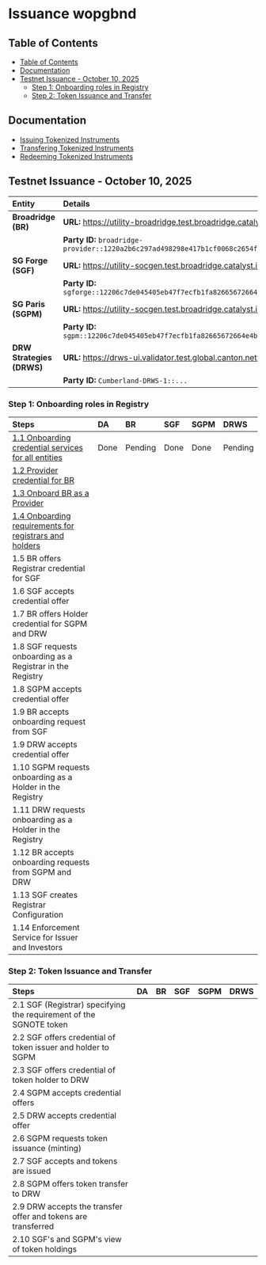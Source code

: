 # Issuance wopgbnd <!-- omit in toc -->

## Table of Contents

- [Table of Contents](#table-of-contents)
- [Documentation](#documentation)
- [Testnet Issuance - October 10, 2025](#testnet-issuance---october-10-2025)
  - [Step 1: Onboarding roles in Registry](#step-1-onboarding-roles-in-registry)
  - [Step 2: Token Issuance and Transfer](#step-2-token-issuance-and-transfer)

## Documentation

- [Issuing Tokenized Instruments](https://docs.digitalasset.com/utilities/testnet/tutorials/issuance/introduction.html)
- [Transfering Tokenized Instruments](https://docs.digitalasset.com/utilities/testnet/tutorials/transfer/index.html)
- [Redeeming Tokenized Instruments](https://docs.digitalasset.com/utilities/testnet/tutorials/redemption/index.html)

## Testnet Issuance - October 10, 2025

| Entity                    | Details                                                                                                   |
| :------------------------ | :-------------------------------------------------------------------------------------------------------- |
| **Broadridge (BR)**       | **URL:** https://utility-broadridge.test.broadridge.catalyst.intellecteu.io                               |
|                           | **Party ID:** `broadridge-provider::1220a2b6c297ad498298e417b1cf0068c2654f309d35f0a4b04de6dafe3701e3b58e` |
| **SG Forge (SGF)**        | **URL:** https://utility-socgen.test.broadridge.catalyst.intellecteu.io                                   |
|                           | **Party ID:** `sgforge::12206c7de045405eb47f7ecfb1fa82665672664e4b9ab350b7064ef7bceb8bc8cbe3`             |
| **SG Paris (SGPM)**       | **URL:** https://utility-socgen.test.broadridge.catalyst.intellecteu.io                                   |
|                           | **Party ID:** `sgpm::12206c7de045405eb47f7ecfb1fa82665672664e4b9ab350b7064ef7bceb8bc8cbe3`                |
| **DRW Strategies (DRWS)** | **URL:** https://drws-ui.validator.test.global.canton.network.cumberland.io                               |
|                           | **Party ID:** `Cumberland-DRWS-1::...`                                                                    |

### Step 1: Onboarding roles in Registry

| Steps                                                                                                                                                                                             | DA   | BR      | SGF  | SGPM | DRWS    |
| :------------------------------------------------------------------------------------------------------------------------------------------------------------------------------------------------ | :--- | :------ | :--- | :--- | :------ |
| [1.1 Onboarding credential services for all entities](https://docs.digitalasset.com/utilities/testnet/tutorials/issuance/1-onboarding.html#onboarding-credential-services-for-all-entities)       | Done | Pending | Done | Done | Pending |
| [1.2 Provider credential for BR](https://docs.digitalasset.com/utilities/testnet/tutorials/issuance/1-onboarding.html#provider-credential)                                                        |      |         |      |      |         |
| [1.3 Onboard BR as a Provider](https://docs.digitalasset.com/utilities/testnet/tutorials/issuance/1-onboarding.html#onboard-provider)                                                             |      |         |      |      |         |
| [1.4 Onboarding requirements for registrars and holders](https://docs.digitalasset.com/utilities/testnet/tutorials/issuance/1-onboarding.html#onboarding-requirements-for-registrars-and-holders) |      |         |      |      |         |
| 1.5 BR offers Registrar credential for SGF                                                                                                                                                        |      |         |      |      |         |
| 1.6 SGF accepts credential offer                                                                                                                                                                  |      |         |      |      |         |
| 1.7 BR offers Holder credential for SGPM and DRW                                                                                                                                                  |      |         |      |      |         |
| 1.8 SGF requests onboarding as a Registrar in the Registry                                                                                                                                        |      |         |      |      |         |
| 1.8 SGPM accepts credential offer                                                                                                                                                                 |      |         |      |      |         |
| 1.9 BR accepts onboarding request from SGF                                                                                                                                                        |      |         |      |      |         |
| 1.9 DRW accepts credential offer                                                                                                                                                                  |      |         |      |      |         |
| 1.10 SGPM requests onboarding as a Holder in the Registry                                                                                                                                         |      |         |      |      |         |
| 1.11 DRW requests onboarding as a Holder in the Registry                                                                                                                                          |      |         |      |      |         |
| 1.12 BR accepts onboarding requests from SGPM and DRW                                                                                                                                             |      |         |      |      |         |
| 1.13 SGF creates Registrar Configuration                                                                                                                                                          |      |         |      |      |         |
| 1.14 Enforcement Service for Issuer and Investors                                                                                                                                                 |      |         |      |      |         |

### Step 2: Token Issuance and Transfer

| Steps                                                              | DA   | BR   | SGF  | SGPM | DRWS |
| :----------------------------------------------------------------- | :--- | :--- | :--- | :--- | :--- |
| 2.1 SGF (Registrar) specifying the requirement of the SGNOTE token |      |      |      |      |      |
| 2.2 SGF offers credential of token issuer and holder to SGPM       |      |      |      |      |      |
| 2.3 SGF offers credential of token holder to DRW                   |      |      |      |      |      |
| 2.4 SGPM accepts credential offers                                 |      |      |      |      |      |
| 2.5 DRW accepts credential offer                                   |      |      |      |      |      |
| 2.6 SGPM requests token issuance (minting)                         |      |      |      |      |      |
| 2.7 SGF accepts and tokens are issued                              |      |      |      |      |      |
| 2.8 SGPM offers token transfer to DRW                              |      |      |      |      |      |
| 2.9 DRW accepts the transfer offer and tokens are transferred      |      |      |      |      |      |
| 2.10 SGF's and SGPM's view of token holdings                       |      |      |      |      |      |